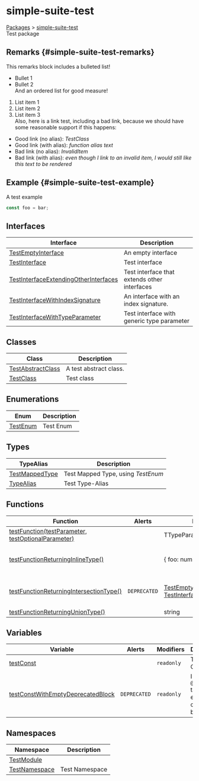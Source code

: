 # simple-suite-test

[Packages](docs/) > [simple-suite-test](docs/simple-suite-test)  
Test package  

## Remarks {#simple-suite-test-remarks}

This remarks block includes a bulleted list!  
- Bullet 1  
- Bullet 2  
And an ordered list for good measure!  
1. List item 1  
2. List item 2  
3. List item 3  
Also, here is a link test, including a bad link, because we should have some reasonable support if this happens:  
- Good link (no alias): <i>TestClass</i>  
- Good link (with alias): <i>function alias text</i>  
- Bad link (no alias): <i>InvalidItem</i>  
- Bad link (with alias): <i>even though I link to an invalid item, I would still like this text to be rendered</i>  

## Example {#simple-suite-test-example}

A test example  
```typescript
const foo = bar;
```  

## Interfaces


| Interface | Description |
|  --- | --- |
|  [TestEmptyInterface](docs/simple-suite-test/testemptyinterface-interface) | An empty interface |
|  [TestInterface](docs/simple-suite-test/testinterface-interface) | Test interface |
|  [TestInterfaceExtendingOtherInterfaces](docs/simple-suite-test/testinterfaceextendingotherinterfaces-interface) | Test interface that extends other interfaces |
|  [TestInterfaceWithIndexSignature](docs/simple-suite-test/testinterfacewithindexsignature-interface) | An interface with an index signature. |
|  [TestInterfaceWithTypeParameter](docs/simple-suite-test/testinterfacewithtypeparameter-interface) | Test interface with generic type parameter |

## Classes


| Class | Description |
|  --- | --- |
|  [TestAbstractClass](docs/simple-suite-test/testabstractclass-class) | A test abstract class. |
|  [TestClass](docs/simple-suite-test/testclass-class) | Test class |

## Enumerations


| Enum | Description |
|  --- | --- |
|  [TestEnum](docs/simple-suite-test/testenum-enum) | Test Enum |

## Types


| TypeAlias | Description |
|  --- | --- |
|  [TestMappedType](docs/simple-suite-test/testmappedtype-typealias) | Test Mapped Type, using <i>TestEnum</i> |
|  [TypeAlias](docs/simple-suite-test/typealias-typealias) | Test Type-Alias |

## Functions


| Function | Alerts | Return Type | Description |
|  --- | --- | --- | --- |
|  [testFunction(testParameter, testOptionalParameter)](docs/simple-suite-test/testfunction-function) |  | TTypeParameter | Test function |
|  [testFunctionReturningInlineType()](docs/simple-suite-test/testfunctionreturninginlinetype-function) |  | {     foo: number;     bar: [TestEnum](docs/simple-suite-test/testenum-enum); } | Test function that returns an inline type |
|  [testFunctionReturningIntersectionType()](docs/simple-suite-test/testfunctionreturningintersectiontype-function) | <code>DEPRECATED</code> | [TestEmptyInterface](docs/simple-suite-test/testemptyinterface-interface) & [TestInterfaceWithTypeParameter](docs/simple-suite-test/testinterfacewithtypeparameter-interface)<number> | Test function that returns an inline type |
|  [testFunctionReturningUnionType()](docs/simple-suite-test/testfunctionreturninguniontype-function) |  | string | [TestInterface](docs/simple-suite-test/testinterface-interface) | Test function that returns an inline type |

## Variables


| Variable | Alerts | Modifiers | Description |
|  --- | --- | --- | --- |
|  [testConst](docs/simple-suite-test/testconst-variable) |  | <code>readonly</code> | Test Constant |
|  [testConstWithEmptyDeprecatedBlock](docs/simple-suite-test/testconstwithemptydeprecatedblock-variable) | <code>DEPRECATED</code> | <code>readonly</code> | I have a <code>@deprecated</code> tag with an empty comment block. |

## Namespaces


| Namespace | Description |
|  --- | --- |
|  [TestModule](docs/simple-suite-test/testmodule-namespace) |  |
|  [TestNamespace](docs/simple-suite-test/testnamespace-namespace) | Test Namespace |

